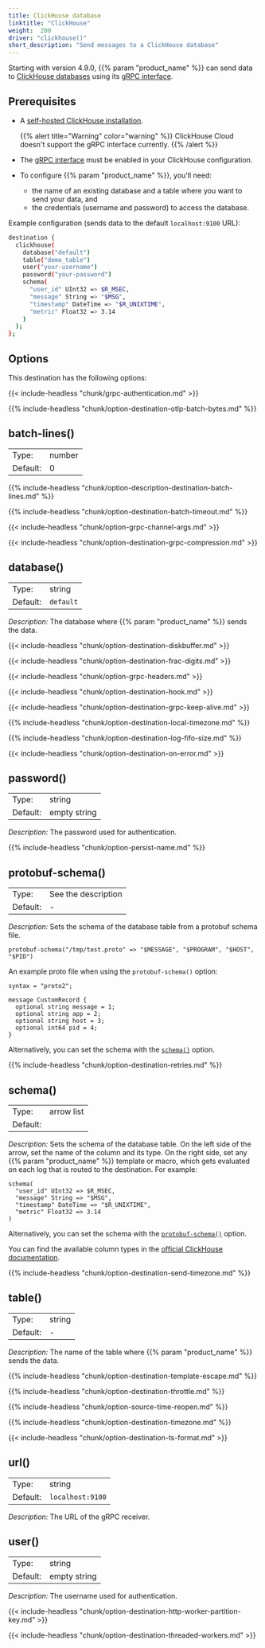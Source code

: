 ```yaml
---
title: ClickHouse database
linktitle: "ClickHouse"
weight:  200
driver: "clickhouse()"
short_description: "Send messages to a ClickHouse database"
---
```

<!-- This file is under the copyright of Axoflow, and licensed under Apache License 2.0, except for using the Axoflow and AxoSyslog trademarks. -->

Starting with version 4.9.0, {{% param "product_name" %}} can send data to [ClickHouse databases](https://clickhouse.com/) using its [gRPC interface](https://clickhouse.com/docs/en/interfaces/grpc).

## Prerequisites

- A [self-hosted ClickHouse installation](https://clickhouse.com/docs/en/install).

    {{% alert title="Warning" color="warning" %}}
ClickHouse Cloud doesn't support the gRPC interface currently.
    {{% /alert %}}

- The [gRPC interface](https://clickhouse.com/docs/en/interfaces/grpc) must be enabled in your ClickHouse configuration.
- To configure {{% param "product_name" %}}, you'll need:

    - the name of an existing database and a table where you want to send your data, and
    - the credentials (username and password) to access the database.

Example configuration (sends data to the default `localhost:9100` URL):

```sh
destination {
  clickhouse(
    database("default")
    table("demo_table")
    user("your-username")
    password("your-password")
    schema(
      "user_id" UInt32 => $R_MSEC,
      "message" String => "$MSG",
      "timestamp" DateTime => "$R_UNIXTIME",
      "metric" Float32 => 3.14
    )
  );
};
```

## Options

This destination has the following options:

{{< include-headless "chunk/grpc-authentication.md" >}}

{{% include-headless "chunk/option-destination-otlp-batch-bytes.md" %}}

## batch-lines()

|          |        |
| -------- | ------ |
| Type:    | number |
| Default: | 0      |

{{% include-headless "chunk/option-description-destination-batch-lines.md" %}}

{{% include-headless "chunk/option-destination-batch-timeout.md" %}}

{{< include-headless "chunk/option-grpc-channel-args.md" >}}

{{< include-headless "chunk/option-destination-grpc-compression.md" >}}

## database()

|          |                            |
| -------- | -------------------------- |
| Type:    | string |
| Default: | `default` |

*Description:* The database where {{% param "product_name" %}} sends the data.

{{< include-headless "chunk/option-destination-diskbuffer.md" >}}

{{< include-headless "chunk/option-destination-frac-digits.md" >}}

{{< include-headless "chunk/option-grpc-headers.md" >}}

{{< include-headless "chunk/option-destination-hook.md" >}}

{{< include-headless "chunk/option-destination-grpc-keep-alive.md" >}}

{{% include-headless "chunk/option-destination-local-timezone.md" %}}

{{% include-headless "chunk/option-destination-log-fifo-size.md" %}}

{{< include-headless "chunk/option-destination-on-error.md" >}}

## password()

|          |              |
| -------- | ------------ |
| Type:    | string       |
| Default: | empty string |

*Description:* The password used for authentication.

{{% include-headless "chunk/option-persist-name.md" %}}

## protobuf-schema()

|          |                            |
| -------- | -------------------------- |
| Type:    | See the description |
| Default: | - |

*Description:* Sets the schema of the database table from a protobuf schema file.

```shell
protobuf-schema("/tmp/test.proto" => "$MESSAGE", "$PROGRAM", "$HOST", "$PID")
```

An example proto file when using the `protobuf-schema()` option:

```shell
syntax = "proto2";
​
message CustomRecord {
  optional string message = 1;
  optional string app = 2;
  optional string host = 3;
  optional int64 pid = 4;
}
```

Alternatively, you can set the schema with the [`schema()`](#schema) option.

{{% include-headless "chunk/option-destination-retries.md" %}}

## schema()

|          |                            |
| -------- | -------------------------- |
| Type:    | arrow list |
| Default: |  |

*Description:* Sets the schema of the database table. On the left side of the arrow, set the name of the column and its type. On the right side, set any {{% param "product_name" %}} template or macro, which gets evaluated on each log that is routed to the destination. For example:

```shell
schema(
  "user_id" UInt32 => $R_MSEC,
  "message" String => "$MSG",
  "timestamp" DateTime => "$R_UNIXTIME",
  "metric" Float32 => 3.14
)
```

Alternatively, you can set the schema with the [`protobuf-schema()`](#protobuf-schema) option.

You can find the available column types in the [official ClickHouse documentation](https://clickhouse.com/docs/en/sql-reference/data-types).

{{% include-headless "chunk/option-destination-send-timezone.md" %}}

## table()

|          |                            |
| -------- | -------------------------- |
| Type:    | string |
| Default: | - |

*Description:* The name of the table where {{% param "product_name" %}} sends the data.

{{% include-headless "chunk/option-destination-template-escape.md" %}}

{{% include-headless "chunk/option-destination-throttle.md" %}}

{{% include-headless "chunk/option-source-time-reopen.md" %}}

{{% include-headless "chunk/option-destination-timezone.md" %}}

{{< include-headless "chunk/option-destination-ts-format.md" >}}

## url()

|          |                            |
| -------- | -------------------------- |
| Type:    | string |
| Default: | `localhost:9100` |

*Description:* The URL of the gRPC receiver.

## user()

|          |              |
| -------- | ------------ |
| Type:    | string       |
| Default: | empty string |

*Description:* The username used for authentication.

<a id="worker-partition-key"></a>
{{< include-headless "chunk/option-destination-http-worker-partition-key.md" >}}

{{< include-headless "chunk/option-destination-threaded-workers.md" >}}